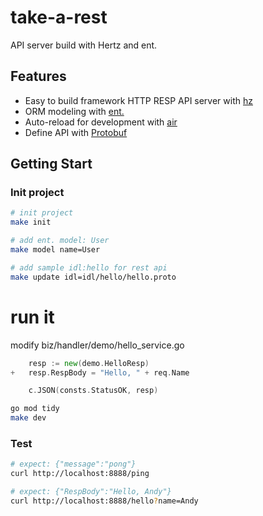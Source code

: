 # take-a-rest

API server build with Hertz and ent.

## Features

- Easy to build framework HTTP RESP API server with [hz](github.com/cloudwego/hertz/cmd/hz)
- ORM modeling with [ent.](https://github.com/ent/ent.git)
- Auto-reload for development with [air](https://github.com/cosmtrek/air)
- Define API with [Protobuf](https://github.com/protocolbuffers/protobuf.git)

## Getting Start

### Init project

```bash
# init project
make init

# add ent. model: User
make model name=User

# add sample idl:hello for rest api
make update idl=idl/hello/hello.proto
```

# run it

modify biz/handler/demo/hello_service.go

```go
	resp := new(demo.HelloResp)
+	resp.RespBody = "Hello, " + req.Name

	c.JSON(consts.StatusOK, resp)
```

```bash
go mod tidy
make dev
```

### Test

```bash
# expect: {"message":"pong"}
curl http://localhost:8888/ping

# expect: {"RespBody":"Hello, Andy"}
curl http://localhost:8888/hello?name=Andy
```

